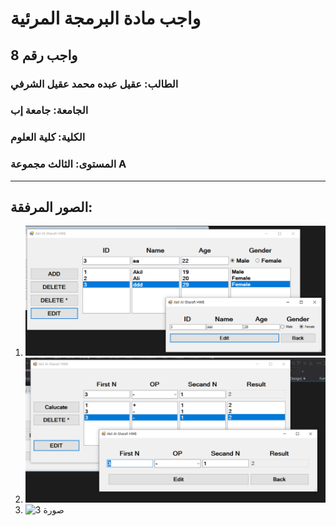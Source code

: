 # واجب مادة البرمجة المرئية 
## واجب رقم 8

### الطالب: عقيل عبده محمد عقيل الشرفي  
### الجامعة: جامعة إب  
### الكلية: كلية العلوم  
### المستوى: الثالث  مجموعة A

---

##
## الصور المرفقة:

1. ![صورة 1](1.png)
2. ![صورة 2](2.png)
3. ![صورة 3](3.png)
